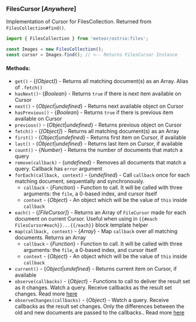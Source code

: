 ### FilesCursor [*Anywhere*]

Implementation of Cursor for FilesCollection. Returned from `FilesCollection#find()`.

```js
import { FilesCollection } from 'meteor/ostrio:files';

const Images = new FilesCollection();
const cursor = Images.find(); // <-- Returns FilesCursor Instance
```

#### Methods:

- `get()` - {*[Object]*} - Returns all matching document(s) as an Array. Alias of `.fetch()`
- `hasNext()`- {*Boolean*} - Returns `true` if there is next item available on Cursor
- `next()` - {*Object*|*undefined*} - Returns next available object on Cursor
- `hasPrevious()` - {*Boolean*} - Returns `true` if there is previous item available on Cursor
- `previous()` - {*Object*|*undefined*} - Returns previous object on Cursor
- `fetch()` - {*[Object]*} - Returns all matching document(s) as an Array
- `first()` - {*Object*|*undefined*} - Returns first item on Cursor, if available
- `last()` - {*Object*|*undefined*} - Returns last item on Cursor, if available
- `count()` - {*Number*} - Returns the number of documents that match a query
- `remove(callback)` - {*undefined*} - Removes all documents that match a query. Callback has `error` argument
- `forEach(callback, context)` - {*undefined*} - Call `callback` once for each matching document, sequentially and synchronously.
  - `callback` - {*Function*} - Function to call. It will be called with three arguments: the `file`, a 0-based index, and cursor itself
  - `context` - {*Object*} - An object which will be the value of `this` inside `callback`
- `each()` - {*[FileCursor]*} - Returns an Array of `FileCursor` made for each document on current Cursor. Useful when using in `{{#each FilesCursor#each}}...{{/each}}` block template helper
- `map(callback, context)` - {*Array*} - Map `callback` over all matching documents. Returns an Array
  - `callback` - {*Function*} - Function to call. It will be called with three arguments: the `file`, a 0-based index, and cursor itself
  - `context` - {*Object*} - An object which will be the value of `this` inside `callback`
- `current()` - {*Object*|*undefined*} - Returns current item on Cursor, if available
- `observe(callbacks)` - {*Object*} - Functions to call to deliver the result set as it changes. Watch a query. Receive callbacks as the result set changes. Read more [here](http://docs.meteor.com/api/collections.html#Mongo-Cursor-observe)
- `observeChanges(callbacks)` - {*Object*} - Watch a query. Receive callbacks as the result set changes. Only the differences between the old and new documents are passed to the callbacks.. Read more [here](http://docs.meteor.com/api/collections.html#Mongo-Cursor-observeChanges)
